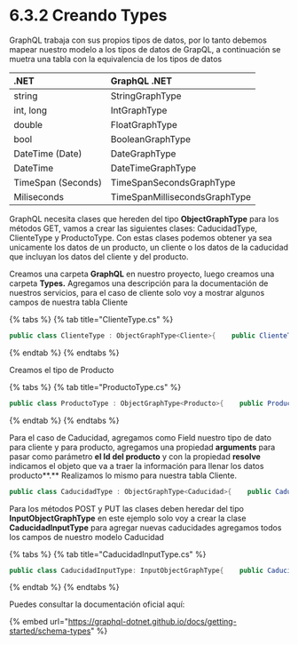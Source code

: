 # 6.3.2 Creando Types

GraphQL trabaja con sus propios tipos de datos, por lo tanto debemos mapear nuestro modelo a los tipos de datos de GrapQL, a continuación se muetra una tabla con la equivalencia de los tipos de datos

| .NET | GraphQL .NET |
| :--- | :--- |
| string | StringGraphType |
| int, long | IntGraphType |
| double | FloatGraphType |
| bool | BooleanGraphType |
| DateTime \(Date\) | DateGraphType |
| DateTime | DateTimeGraphType |
| TimeSpan \(Seconds\) | TimeSpanSecondsGraphType |
| Miliseconds | TimeSpanMillisecondsGraphType |

GraphQL necesita clases que hereden del tipo **ObjectGraphType** para los métodos GET, vamos a crear las siguientes clases: CaducidadType, ClienteType y ProductoType. Con estas clases podemos obtener ya sea unicamente los datos de un producto, un cliente o los datos de la caducidad que incluyan los datos del cliente y del producto.

Creamos una carpeta **GraphQL** en nuestro proyecto, luego creamos una carpeta **Types.** Agregamos una descripción para la documentación de nuestros servicios, para el caso de cliente solo voy a mostrar algunos campos de nuestra tabla Cliente

{% tabs %}
{% tab title="ClienteType.cs" %}
```csharp
public class ClienteType : ObjectGraphType<Cliente>{    public ClienteType(CaducaContext caducaContext,                        LocService locService)    {        Name = "Cliente";        Field(c => c.Id).Description("Id");        Field(c => c.Clave).Description("Clave del producto");        Field(c => c.NombreComercial)                     .Description("Nombre comercial del cliente");        Field(c => c.RazonSocial).Description("Razón Social");    }}
```
{% endtab %}
{% endtabs %}

Creamos el tipo de Producto

{% tabs %}
{% tab title="ProductoType.cs" %}
```csharp
public class ProductoType : ObjectGraphType<Producto>{    public ProductoType(CaducaContext caducaContext,                         LocService locService)    {                  Name = "Producto";        Field(c => c.Id).Description("Id");        Field(c => c.Clave).Description("Clave del producto");        Field(c => c.Nombre).Description("Nombre del cliente");        Field(c => c.CategoriaId).Description("Categoria");               }}
```
{% endtab %}
{% endtabs %}

Para el caso de Caducidad, agregamos como Field nuestro tipo de dato para cliente y para producto, agregamos una propiedad **arguments** para pasar como parámetro **el Id del producto** y con la propiedad **resolve** indicamos el objeto que va a traer la información para llenar los datos producto**.** Realizamos lo mismo para nuestra tabla Cliente.

```csharp
public class CaducidadType : ObjectGraphType<Caducidad>{    public CaducidadType(CaducaContext caducaContext,                         LocService locService)    {        ProductoDAO productoDAO = new ProductoDAO(caducaContext,                                                          locService);        ClienteDAO clienteDAO = new ClienteDAO(caducaContext,                                                         locService);        Name = "Caducidad";        Field(c => c.Id).Description("Id");        Field(c => c.ProductoId).Description("Id del producto");        Field(c => c.ClienteId).Description("Id del cliente");        Field(c => c.Cantidad).Description("Cantidad");        Field(c => c.Fecha).Description("Fecha");        Field<ProductoType>("Producto",             arguments: new QueryArguments(                   new QueryArgument<IntGraphType> { Name = "Id" }),            resolve: context =>                     productoDAO.ObtenerPorIdAsync(context.Source.Id)                          .Result, description: "Datos del producto");            Field<ClienteType>("Cliente",                 arguments: new QueryArguments(                    new QueryArgument<IntGraphType> { Name = "Id" }),                resolve: context =>                     clienteDAO.ObtenerPorIdAsync(context.Source.Id)                         .Result, description: "Datos del cliente");    }}
```

Para los métodos POST y PUT las clases deben heredar del tipo **InputObjectGraphType** en este ejemplo solo voy a crear la clase **CaducidadInputType** para agregar nuevas caducidades agregamos todos los campos de nuestro modelo Caducidad

{% tabs %}
{% tab title="CaducidadInputType.cs" %}
```csharp
public class CaducidadInputType: InputObjectGraphType{    public CaducidadInputType()    {        Name = "CaducidadInput";        Field<NonNullGraphType<IntGraphType>>("Id");        Field<NonNullGraphType<IntGraphType>>("Cantidad");        Field<NonNullGraphType<IntGraphType>>("ProductoId");        Field<NonNullGraphType<IntGraphType>>("ClienteId");        Field<NonNullGraphType<DateGraphType>>("Fecha");    }}
```
{% endtab %}
{% endtabs %}

Puedes consultar la documentación oficial aquí:

{% embed url="https://graphql-dotnet.github.io/docs/getting-started/schema-types" %}



